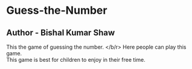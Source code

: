# Guess-the-Number

## Author - Bishal Kumar Shaw

This the game of guessing the number. </b/r>
Here people can play this game. </br>
This game is best for children to enjoy in their free time.